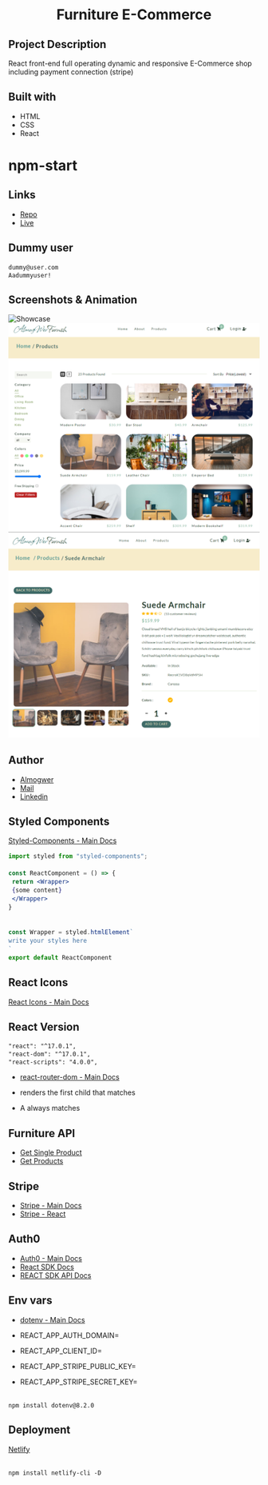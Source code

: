 <h1 align="center">Furniture E-Commerce</h1>

## Project Description

React front-end full operating dynamic and responsive E-Commerce shop including payment connection (stripe)

## Built with

- HTML
- CSS
- React

# npm-start


## Links

- [Repo](https://github.com/AlmogWer/furniture-e-commerce "Furniture E-commerce Repo")
- [Live](https://almogwer-furniture-ecommerce.netlify.app/ "Live View")

## Dummy user

```
dummy@user.com
Aadummyuser!
```

## Screenshots & Animation

![](img/Animation.gif "Showcase")
![](img/Capture.PNG "Products Page")
![](img/Capture2.PNG "Single Product Page")

## Author

- [Almogwer](https://github.com/almogwer)
- [Mail](mailto:Almogish@gmail.com?Subject=Hi% "Hi!")
- [Linkedin](https://www.linkedin.com/in/almogwertzberger/)

## Styled Components

[Styled-Components - Main Docs](https://styled-components.com/)

```jsx
import styled from "styled-components";

const ReactComponent = () => {
 return <Wrapper>
 {some content}
 </Wrapper>
}


const Wrapper = styled.htmlElement`
write your styles here
`
export default ReactComponent
```

## React Icons

[React Icons - Main Docs](https://react-icons.github.io/react-icons/)

## React Version

```
"react": "^17.0.1",
"react-dom": "^17.0.1",
"react-scripts": "4.0.0",
```

- [react-router-dom - Main Docs](https://reactrouter.com/web/guides/quick-start)

- <Switch> renders the first child <Route> that matches
- A <Route path="*"> always matches

## Furniture API

- [Get Single Product](https://course-api.com/react-store-single-product?id=)
- [Get Products](https://course-api.com/react-store-products)

## Stripe

- [Stripe - Main Docs](https://stripe.com/docs/payments?payments=popular)
- [Stripe - React ](https://stripe.com/docs/stripe-js/react)

## Auth0

- [Auth0 - Main Docs](https://auth0.com/)
- [React SDK Docs](https://auth0.com/docs/libraries/auth0-react)
- [REACT SDK API Docs](https://auth0.github.io/auth0-react/)

## Env vars

- [dotenv - Main Docs](https://www.npmjs.com/package/dotenv)

- REACT_APP_AUTH_DOMAIN=
- REACT_APP_CLIENT_ID=
- REACT_APP_STRIPE_PUBLIC_KEY=
- REACT_APP_STRIPE_SECRET_KEY=

```

npm install dotenv@8.2.0

```

## Deployment

[Netlify](https://www.netlify.com/)

```

npm install netlify-cli -D

```

